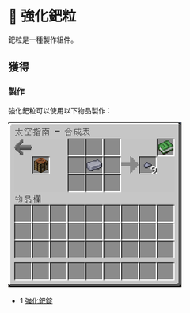# 💎 強化鈀粒

鈀粒是一種製作組件。

## 獲得

### 製作

強化鈀粒可以使用以下物品製作：

![](<../.gitbook/assets/image (224).png>)

* 1 [強化鈀錠](Reinforced-Palladium-Ingot.md)
